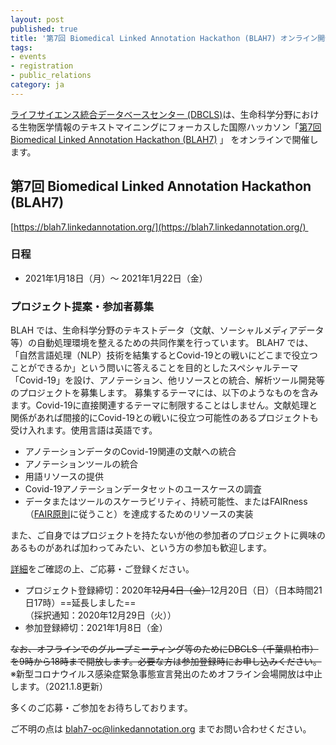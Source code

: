 ```yaml
---
layout: post
published: true
title: '第7回 Biomedical Linked Annotation Hackathon (BLAH7) オンライン開催案内・プロジェクト提案募集'
tags:
- events
- registration
- public_relations
category: ja
---
```

[ライフサイエンス統合データベースセンター (DBCLS)](https://dbcls.rois.ac.jp)は、生命科学分野における生物医学情報のテキストマイニングにフォーカスした国際ハッカソン「[第7回 Biomedical Linked Annotation Hackathon (BLAH7)](https://blah7.linkedannotation.org/home) 」 をオンラインで開催します。<br />

## 第7回 Biomedical Linked Annotation Hackathon (BLAH7)
[https://blah7.linkedannotation.org/](https://blah7.linkedannotation.org/) 

### 日程
* 2021年1月18日（月）〜 2021年1月22日（金）

### プロジェクト提案・参加者募集
BLAH では、生命科学分野のテキストデータ（文献、ソーシャルメディアデータ等）の自動処理環境を整えるための共同作業を行っています。
BLAH7 では、「自然言語処理（NLP）技術を結集するとCovid-19との戦いにどこまで役立つことができるか」という問いに答えることを目的としたスペシャルテーマ「Covid-19」を設け、アノテーション、他リソースとの統合、解析ツール開発等のプロジェクトを募集します。
募集するテーマには、以下のようなものを含みます。Covid-19に直接関連するテーマに制限することはしません。文献処理と関係があれば間接的にCovid-19との戦いに役立つ可能性のあるプロジェクトも受け入れます。使用言語は英語です。

* アノテーションデータのCovid-19関連の文献への統合
* アノテーションツールの統合
* 用語リソースの提供
* Covid-19アノテーションデータセットのユースケースの調査
* データまたはツールのスケーラビリティ、持続可能性、またはFAIRness（[FAIR原則](https://biosciencedbc.jp/about-us/report/fair-data-principle/)に従うこと）を達成するためのリソースの実装

また、ご自身ではプロジェクトを持たないが他の参加者のプロジェクトに興味のあるものがあれば加わってみたい、という方の参加も歓迎します。

[詳細](http://blah7.linkedannotation.org/calls)をご確認の上、ご応募・ご登録ください。

* プロジェクト登録締切：2020年<del>12月4日（金）</del>12月20日（日）（日本時間21日17時）==延長しました==<br/>
（採択通知：2020年12月29日（火））
* 参加登録締切：2021年1月8日（金）

<del>なお、オフラインでのグループミーティング等のためにDBCLS（千葉県柏市）を9時から18時まで開放します。必要な方は参加登録時にお申し込みください。</del><br />
※新型コロナウイルス感染症緊急事態宣言発出のためオフライン会場開放は中止します。（2021.1.8更新）<br />

多くのご応募・ご参加をお待ちしております。

ご不明の点は blah7-oc@linkedannotation.org までお問い合わせください。
